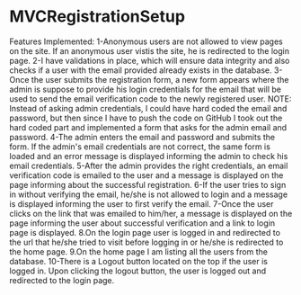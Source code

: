 # MVCRegistrationSetup

Features Implemented:
1-Anonymous users are not allowed to view pages on the site. If an anonymous user vistis the site, he is redirected to the login page.
2-I have validations in place, which will ensure data integrity and also checks if a user with the email provided already exists in the database.
3-Once the user submits the registration form, a new form appears where the admin is suppose to provide his login credentials for the email that will be used to send the email verification code to the newly registered user.
NOTE: Instead of asking admin credentials, I could have hard coded the email and password, but then since I have to push the code on GitHub I took out the hard coded part and  implemented a form that asks for the admin email and password.
4-The admin enters the email and password and submits the form. If the admin's email credentials are not correct, the same form is loaded and an error message is displayed informing the admin to check his email credentials.
5-After the admin provides the right credentials, an email verification code is emailed to the user and a message is displayed on the page informing about the successful registration.
6-If the user tries to sign in without verifying the email, he/she is not allowed to login and a message is displayed informing the user to first verify the email.
7-Once the user clicks on the link that was emailed to him/her, a message is displayed on the page informing the user about successful verification and a link to login page is displayed.
8.On the login page user is logged in and redirected to the url that he/she tried to visit before logging in or he/she is redirected to the home page.
9.On the home page I am listing all the users from the database.
10-There is a Logout button located on the top if the user is logged in. Upon clicking the logout button, the user is logged out and redirected to the login page.
